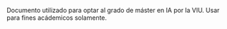 Documento utilizado para optar al grado de máster en IA por la VIU. Usar para fines acádemicos solamente.
